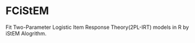 # FCiStEM
Fit Two-Parameter Logistic Item Response Theory(2PL-IRT) models in R      by iStEM Alogrithm.
